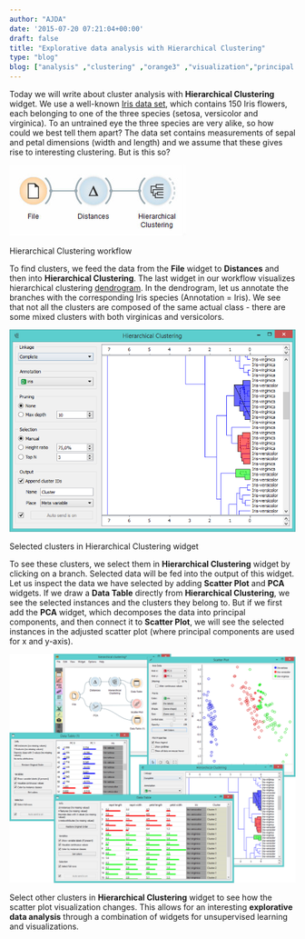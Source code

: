 ```yaml
---
author: "AJDA"
date: '2015-07-20 07:21:04+00:00'
draft: false
title: "Explorative data analysis with Hierarchical Clustering"
type: "blog"
blog: ["analysis" ,"clustering" ,"orange3" ,"visualization","principal component analysis" ,"visualization" ,"workflow" ]
---
```


Today we will write about cluster analysis with **Hierarchical Clustering** widget. We use a well-known [Iris data set](https://en.wikipedia.org/wiki/Iris_flower_data_set), which contains 150 Iris flowers, each belonging to one of the three species (setosa, versicolor and virginica). To an untrained eye the three species are very alike, so how could we best tell them apart? The data set contains measurements of sepal and petal dimensions (width and length) and we assume that these gives rise to interesting clustering. But is this so?

![](HierarchicalClustering5.jpg)

Hierarchical Clustering workflow



To find clusters, we feed the data from the **File** widget to **Distances** and then into **Hierarchical Clustering**. The last widget in our workflow visualizes hierarchical clustering [dendrogram](https://en.wikipedia.org/wiki/Hierarchical_clustering). In the dendrogram, let us annotate the branches with the corresponding Iris species (Annotation = Iris). We see that not all the clusters are composed of the same actual class - there are some mixed clusters with both virginicas and versicolors.

![](HierarchicalClustering1.png)

Selected clusters in Hierarchical Clustering widget



To see these clusters, we select them in **Hierarchical Clustering** widget by clicking on a branch. Selected data will be fed into the output of this widget. Let us inspect the data we have selected by adding **Scatter Plot** and **PCA** widgets. If we draw a **Data Table** directly from **Hierarchical Clustering**, we see the selected instances and the clusters they belong to. But if we first add the **PCA** widget, which decomposes the data into principal components, and then connect it to **Scatter Plot**, we will see the selected instances in the adjusted scatter plot (where principal components are used for x and y-axis).

![](HierarchicalClustering-Example2.png)



Select other clusters in **Hierarchical Clustering** widget to see how the scatter plot visualization changes. This allows for an interesting **explorative data analysis** through a combination of widgets for unsupervised learning and visualizations.


